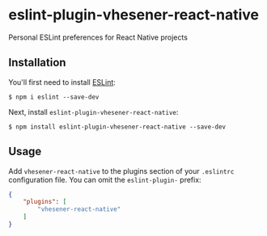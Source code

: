 # eslint-plugin-vhesener-react-native

Personal ESLint preferences for React Native projects

## Installation

You'll first need to install [ESLint](http://eslint.org):

```
$ npm i eslint --save-dev
```

Next, install `eslint-plugin-vhesener-react-native`:

```
$ npm install eslint-plugin-vhesener-react-native --save-dev
```


## Usage

Add `vhesener-react-native` to the plugins section of your `.eslintrc` configuration file. You can omit the `eslint-plugin-` prefix:

```json
{
    "plugins": [
        "vhesener-react-native"
    ]
}
```





